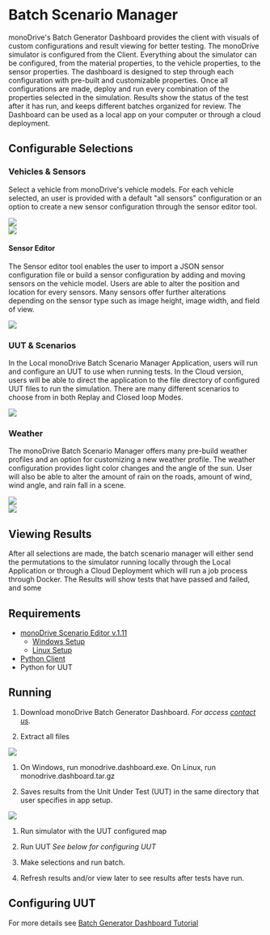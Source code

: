 # Batch Scenario Manager

monoDrive's Batch Generator Dashboard provides the client with visuals of custom configurations and result viewing for better testing.  The monoDrive simulator is configured from the Client. Everything about the simulator can be configured, from the material properties, to the vehicle properties, to the sensor properties. The dashboard is designed to step through each configuration with pre-built and customizable properties. Once all configurations are made, deploy and run every combination of the properties selected in the simulation. Results show the status of the test after it has run, and keeps different batches organized for review. The Dashboard can be used as a local app on your computer or through a cloud deployment.


## Configurable Selections

### Vehicles & Sensors

Select a vehicle from monoDrive's vehicle models. For each vehicle selected, an user is provided with a default "all sensors" configuration or an option to create a new sensor configuration through the sensor editor tool.

  <div class="img_container">
    <img class='wide_img' src="../imgs/dashboard_vehicles.png"/>
  </div>

  <div class="img_container">
    <img class='wide_img' src="../imgs/dashboard_sensors.png"/>
  </div>

#### Sensor Editor

The Sensor editor tool enables the user to import a JSON sensor configuration file or build a sensor configuration by adding and moving sensors on the vehicle model. Users are able to alter the position and location for every sensors. Many sensors offer further alterations depending on the sensor type such as image height, image width, and field of view.

  <div class="img_container">
    <img class='wide_img' src="../imgs/dashboard_sensor_editor.png"/>
  </div>

### UUT & Scenarios

In the Local monoDrive Batch Scenario Manager Application, users will run and configure an UUT to use when running tests. In the Cloud version, users will be able to direct the application to the file directory of configured UUT files to run the simulation. There are many different scenarios to choose from in both Replay and Closed loop Modes. 

  <div class="img_container">
    <img class='wide_img' src="../imgs/dashboard_scenarios.png"/>
  </div>

### Weather

The monoDrive Batch Scenario Manager offers many pre-build weather profiles and an option for customizing a new weather profile. The weather configuration provides light color changes and the angle of the sun. User will also be able to alter the amount of rain on the roads, amount of wind, wind angle, and rain fall in a scene. 

  <div class="img_container">
    <img class='wide_img' src="../imgs/dashboard_weather.png"/>
  </div>

  <div class="img_container">
    <img class='wide_img' src="../imgs/dashboard_custom_weather.png"/>
  </div>

## Viewing Results

After all selections are made, the batch scenario manager will either send the permutations to the simulator running locally through the Local Application or through a Cloud Deployment which will run a job process through Docker. The Results will show tests that have passed and failed, and some 

## Requirements

 - [monoDrive Scenario Editor v.1.11](https://www.monodrive.io/register)
    - [Windows Setup](../monoDrive_home/getting_started/Windows)
    - [Linux Setup](../monoDrive_home/getting_started/Linux)
 - [Python Client](../python_client/quick_start)
 - Python for UUT

## Running

  1. Download monoDrive Batch Generator Dashboard. *For access [contact us](https://www.monodrive.io/contact).*

  1. Extract all files

  <div class="img_container">
    <img class='wide_img' src="../imgs/dashboard_extract.jpeg"/>
  </div>

  1. On Windows, run monodrive.dashboard.exe. On Linux, run monodrive.dashboard.tar.gz
 
  1. Saves results from the Unit Under Test (UUT) in the same directory that user specifies in app setup. 

  <div class="img_container">
    <img class='wide_img' src="../imgs/dashboard_store.jpeg"/>
  </div>

  1. Run simulator with the UUT configured map 
 
  1. Run UUT *See below for configuring UUT*
 
  1. Make selections and run batch. 

  1. Refresh results and/or view later to see results after tests have run. 

## Configuring UUT



 For more details see [Batch Generator Dashboard Tutorial](https://www.youtube.com/watch?v=U1x_GU60LPg)

 <p>&nbsp;</p>